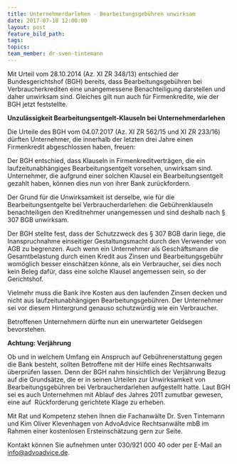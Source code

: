 ```yaml
---
title: Unternehmerdarlehen - Bearbeitungsgebühren unwirksam
date: 2017-07-18 12:00:00
layout: post
feature_bild_path:
tags:
topics:
team_member: dr-sven-tintemann
---
```



Mit Urteil vom 28.10.2014 (Az. XI ZR 348/13) entschied der Bundesgerichtshof (BGH) bereits, dass Bearbeitungsgeb&uuml;hren bei Verbraucherkrediten eine unangemessene Benachteiligung darstellen und daher unwirksam sind. Gleiches gilt nun auch f&uuml;r Firmenkredite, wie der BGH jetzt feststellte.

**Unzul&auml;ssigkeit Bearbeitungsentgelt-Klauseln bei Unternehmerdarlehen**

Die Urteile des BGH vom 04.07.2017 (Az. XI ZR 562/15 und XI ZR 233/16) d&uuml;rften Unternehmer, die innerhalb der letzten drei Jahre einen Firmenkredit abgeschlossen haben, freuen:

Der BGH entschied, dass Klauseln in Firmenkreditvertr&auml;gen, die ein laufzeitunabh&auml;ngiges Bearbeitungsentgelt vorsehen, unwirksam sind. Unternehmer, die aufgrund einer solchen Klausel ein Bearbeitungsentgelt gezahlt haben, k&ouml;nnen dies nun von ihrer Bank zur&uuml;ckfordern.

Der Grund f&uuml;r die Unwirksamkeit ist derselbe, wie f&uuml;r die Bearbeitungsentgelte bei Verbraucherdarlehen: die Geb&uuml;hrenklauseln benachteiligen den Kreditnehmer unangemessen und sind deshalb nach &sect; 307 BGB unwirksam.

Der BGH stellte fest, dass der Schutzzweck des &sect; 307 BGB darin liege, die Inanspruchnahme einseitiger Gestaltungsmacht durch den Verwender von AGB zu begrenzen. Auch wenn ein Unternehmer als Gesch&auml;ftsmann die Gesamtbelastung durch einen Kredit aus Zinsen und Bearbeitungsgeb&uuml;hr wom&ouml;glich besser einsch&auml;tzen k&ouml;nne, als ein Verbraucher, sei dies noch kein Beleg daf&uuml;r, dass eine solche Klausel angemessen sein, so der Gerichtshof.

Vielmehr muss die Bank ihre Kosten aus den laufenden Zinsen decken und nicht aus laufzeitunabh&auml;ngigen Bearbeitungsgeb&uuml;hren. Der Unternehmer sei vor diesem Hintergrund genauso schutzw&uuml;rdig wie ein Verbraucher.

Betroffenen Unternehmern d&uuml;rfte nun ein unerwarteter Geldsegen bevorstehen.

**Achtung: Verj&auml;hrung**

Ob und in welchem Umfang ein Anspruch auf Geb&uuml;hrenerstattung gegen die Bank besteht, sollten Betroffene mit der Hilfe eines Rechtsanwalts &uuml;berpr&uuml;fen lassen. Denn der BGH nahm hinsichtlich der Verj&auml;hrung Bezug auf die Grunds&auml;tze, die er in seinen Urteilen zur Unwirksamkeit von Bearbeitungsgeb&uuml;hren bei Verbraucherdarlehen aufgestellt hatte. Laut BGH sei es auch Unternehmen mit Ablauf des Jahres 2011 zumutbar gewesen, eine auf&nbsp; R&uuml;ckforderung gerichtete Klage zu erheben.

Mit Rat und Kompetenz stehen Ihnen die Fachanw&auml;lte Dr. Sven Tintemann und Kim Oliver Klevenhagen von AdvoAdvice Rechtsanw&auml;lte mbB im Rahmen einer kostenlosen Ersteinsch&auml;tzung gern zur Seite.

Kontakt k&ouml;nnen Sie aufnehmen unter 030/921 000 40 oder per E-Mail an info@advoadvice.de.